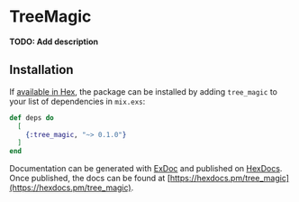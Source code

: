 # TreeMagic

**TODO: Add description**

## Installation

If [available in Hex](https://hex.pm/docs/publish), the package can be installed
by adding `tree_magic` to your list of dependencies in `mix.exs`:

```elixir
def deps do
  [
    {:tree_magic, "~> 0.1.0"}
  ]
end
```

Documentation can be generated with [ExDoc](https://github.com/elixir-lang/ex_doc)
and published on [HexDocs](https://hexdocs.pm). Once published, the docs can
be found at [https://hexdocs.pm/tree_magic](https://hexdocs.pm/tree_magic).

